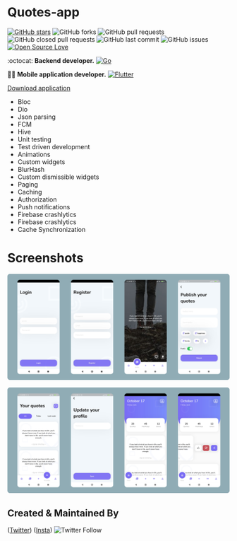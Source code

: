 # Quotes-app

[![GitHub stars](https://img.shields.io/github/stars/HopeQuotes/Quotes-app-?style=social)](https://github.com/HopeQuotes/Quotes-app-)
![GitHub forks](https://img.shields.io/github/forks/HopeQuotes/Quotes-app-?style=social)
![GitHub pull requests](https://img.shields.io/github/issues-pr/HopeQuotes/Quotes-app-)
![GitHub closed pull requests](https://img.shields.io/github/issues-pr-closed/HopeQuotes/Quotes-app-)
![GitHub last commit](https://img.shields.io/github/last-commit/HopeQuotes/Quotes-app-)
![GitHub issues](https://img.shields.io/github/issues-raw/HopeQuotes/Quotes-app-)
[![Open Source Love](https://badges.frapsoft.com/os/v2/open-source.svg?v=103)](https://github.com/HopeQuotes/Quotes-app-)

:octocat: **Backend developer.**
[![Go](https://img.shields.io/badge/go-%2300ADD8.svg?style=for-the-badge&logo=go&logoColor=white)](https://github.com/javlonrahimov)

👨‍🚀 **Mobile application developer.**
[![Flutter](https://img.shields.io/badge/Flutter-%2302569B.svg?style=for-the-badge&logo=Flutter&logoColor=white)](https://github.com/xaldarof)

[Download application](http://play.google.com/store/apps/details?id=hope.group.inc)

- Bloc
- Dio
- Json parsing
- FCM
- Hive
- Unit testing
- Test driven development
- Animations
- Custom widgets
- BlurHash
- Custom dismissible widgets
- Paging
- Caching
- Authorization
- Push notifications
- Firebase crashlytics
- Firebase crashlytics
- Cache Synchronization

# Screenshots

![alt text](https://github.com/HopeQuotes/Quotes-app-/blob/main/screenshots/group_rounded1.png)

![alt text](https://github.com/HopeQuotes/Quotes-app-/blob/main/screenshots/group_rounded2.png)

## Created & Maintained By

([Twitter](https://www.twitter.com/xaldarof))  ([Insta](https://www.instagram.com/xaldarof))
![Twitter Follow](https://img.shields.io/twitter/follow/xaldarof?style=social)

